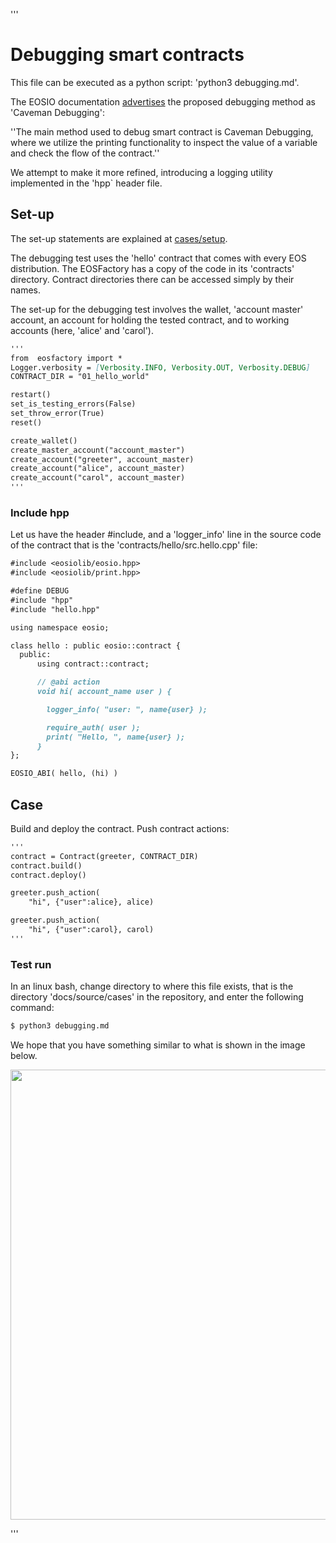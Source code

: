 '''
# Debugging smart contracts

This file can be executed as a python script: 
'python3 debugging.md'.

The EOSIO documentation <a href="https://eosio-cpp.readme.io/docs/debugging">advertises</a> the proposed debugging method as 'Caveman Debugging':

''The main method used to debug smart contract is Caveman Debugging, where we 
utilize the printing functionality to inspect the value of a variable and check 
the flow of the contract.''

We attempt to make it more refined, introducing a logging utility implemented 
in the 'hpp` header file.
</pre>

## Set-up

The set-up statements are explained at <a href="setup.html">cases/setup</a>.

The debugging test uses the 'hello' contract that comes with every EOS 
distribution. The EOSFactory has a copy of the code in its 'contracts' 
directory. Contract directories there can be accessed simply by their names.

The set-up for the debugging test involves the wallet, 'account master' account, 
an account for holding the tested contract, and to working accounts (here, 
'alice' and 'carol').

```md
'''
from  eosfactory import *
Logger.verbosity = [Verbosity.INFO, Verbosity.OUT, Verbosity.DEBUG]
CONTRACT_DIR = "01_hello_world"

restart()
set_is_testing_errors(False)
set_throw_error(True)
reset() 

create_wallet()
create_master_account("account_master")
create_account("greeter", account_master)
create_account("alice", account_master)
create_account("carol", account_master)
'''
```
### Include hpp

Let us have the header #include, and a 'logger_info' line in the source 
code of the contract that is the 'contracts/hello/src.hello.cpp' file:

```md
#include <eosiolib/eosio.hpp>
#include <eosiolib/print.hpp>

#define DEBUG
#include "hpp"
#include "hello.hpp" 

using namespace eosio;

class hello : public eosio::contract {
  public:
      using contract::contract; 

      // @abi action 
      void hi( account_name user ) {

        logger_info( "user: ", name{user} );

        require_auth( user );
        print( "Hello, ", name{user} );
      }
};

EOSIO_ABI( hello, (hi) )
```

## Case

Build and deploy the contract. Push contract actions:

```md
'''
contract = Contract(greeter, CONTRACT_DIR)
contract.build()
contract.deploy()

greeter.push_action(
    "hi", {"user":alice}, alice)

greeter.push_action(
    "hi", {"user":carol}, carol)
'''
```

### Test run

In an linux bash, change directory to where this file exists, that is the 
directory 'docs/source/cases' in the repository, and enter the following 
command:

```md
$ python3 debugging.md
```

We hope that you have something similar to what is shown in the image below.

<img src="debugging.png" 
    onerror="this.src='../../../source/cases/debugging.png'" width="720px"/>

'''
